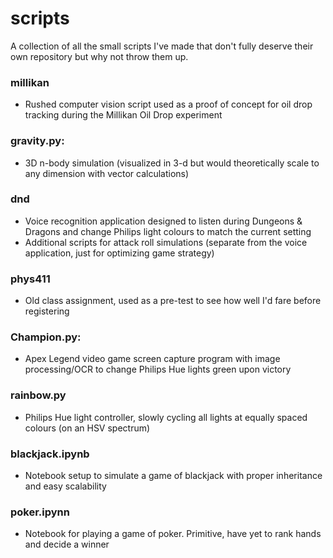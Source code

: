 # scripts
A collection of all the small scripts I've made that don't fully deserve their own repository but why not throw them up.

### millikan
- Rushed computer vision script used as a proof of concept for oil drop tracking during the Millikan Oil Drop experiment

### gravity.py:
- 3D n-body simulation (visualized in 3-d but would theoretically scale to any dimension with vector calculations)

### dnd
- Voice recognition application designed to listen during Dungeons & Dragons and change Philips light colours to match the current setting
- Additional scripts for attack roll simulations (separate from the voice application, just for optimizing game strategy)

### phys411
- Old class assignment, used as a pre-test to see how well I'd fare before registering

### Champion.py:
- Apex Legend video game screen capture program with image processing/OCR to change Philips Hue lights green upon victory

### rainbow.py 
- Philips Hue light controller, slowly cycling all lights at equally spaced colours (on an HSV spectrum)

### blackjack.ipynb
- Notebook setup to simulate a game of blackjack with proper inheritance and easy scalability 

### poker.ipynn
- Notebook for playing a game of poker. Primitive, have yet to rank hands and decide a winner
